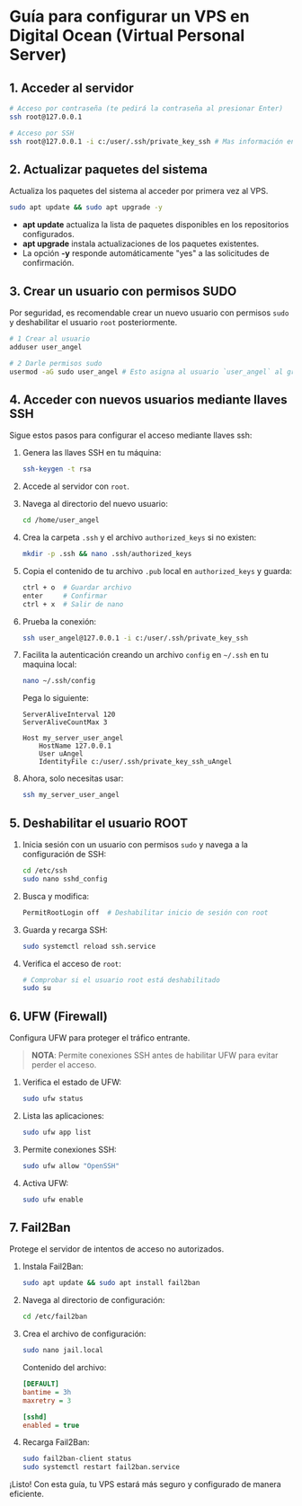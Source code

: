 # Guía para configurar un VPS en Digital Ocean (Virtual Personal Server)

## **1. Acceder al servidor**
```bash
# Acceso por contraseña (te pedirá la contraseña al presionar Enter)
ssh root@127.0.0.1

# Acceso por SSH
ssh root@127.0.0.1 -i c:/user/.ssh/private_key_ssh # Mas información en ssh/connect-to-vps-by-ssh.md
```

## **2. Actualizar paquetes del sistema**
Actualiza los paquetes del sistema al acceder por primera vez al VPS.
```bash
sudo apt update && sudo apt upgrade -y
```
* **apt update** actualiza la lista de paquetes disponibles en los repositorios configurados.
* **apt upgrade** instala actualizaciones de los paquetes existentes.
* La opción **-y** responde automáticamente "yes" a las solicitudes de confirmación.

## **3. Crear un usuario con permisos SUDO**
Por seguridad, es recomendable crear un nuevo usuario con permisos `sudo` y deshabilitar el usuario `root` posteriormente.
```bash
# 1 Crear al usuario
adduser user_angel

# 2 Darle permisos sudo 
usermod -aG sudo user_angel # Esto asigna al usuario `user_angel` al grupo `sudo`, dándole los mismos privilegios que `root`.F
```

## **4. Acceder con nuevos usuarios mediante llaves SSH**
Sigue estos pasos para configurar el acceso mediante llaves ssh:

1. Genera las llaves SSH en tu máquina:
   ```bash
   ssh-keygen -t rsa
   ```

2. Accede al servidor con `root`.
3. Navega al directorio del nuevo usuario:
   ```bash
   cd /home/user_angel
   ```

4. Crea la carpeta `.ssh` y el archivo `authorized_keys` si no existen:
   ```bash
   mkdir -p .ssh && nano .ssh/authorized_keys
   ```

5. Copia el contenido de tu archivo `.pub` local en `authorized_keys` y guarda:
   ```bash
   ctrl + o  # Guardar archivo
   enter     # Confirmar
   ctrl + x  # Salir de nano
   ```

6. Prueba la conexión:
   ```bash
   ssh user_angel@127.0.0.1 -i c:/user/.ssh/private_key_ssh
   ```

7. Facilita la autenticación creando un archivo `config` en `~/.ssh` en tu maquina local:
   ```bash
   nano ~/.ssh/config
   ```
   Pega lo siguiente:
   ```config
   ServerAliveInterval 120
   ServerAliveCountMax 3

   Host my_server_user_angel
       HostName 127.0.0.1
       User uAngel
       IdentityFile c:/user/.ssh/private_key_ssh_uAngel
   ```

8. Ahora, solo necesitas usar:
   ```bash
   ssh my_server_user_angel
   ```

## **5. Deshabilitar el usuario ROOT**
1. Inicia sesión con un usuario con permisos `sudo` y navega a la configuración de SSH:
   ```bash
   cd /etc/ssh
   sudo nano sshd_config
   ```

2. Busca y modifica:
   ```bash
   PermitRootLogin off  # Deshabilitar inicio de sesión con root
   ```

3. Guarda y recarga SSH:
   ```bash
   sudo systemctl reload ssh.service
   ```

4. Verifica el acceso de `root`:
   ```bash
   # Comprobar si el usuario root está deshabilitado
   sudo su
   ```

## **6. UFW (Firewall)**
Configura UFW para proteger el tráfico entrante.
> **NOTA**: Permite conexiones SSH antes de habilitar UFW para evitar perder el acceso.

1. Verifica el estado de UFW:
   ```bash
   sudo ufw status
   ```

2. Lista las aplicaciones:
   ```bash
   sudo ufw app list
   ```

3. Permite conexiones SSH:
   ```bash
   sudo ufw allow "OpenSSH"
   ```

4. Activa UFW:
   ```bash
   sudo ufw enable
   ```

## **7. Fail2Ban**
Protege el servidor de intentos de acceso no autorizados.

1. Instala Fail2Ban:
   ```bash
   sudo apt update && sudo apt install fail2ban
   ```

2. Navega al directorio de configuración:
   ```bash
   cd /etc/fail2ban
   ```

3. Crea el archivo de configuración:
   ```bash
   sudo nano jail.local
   ```
   Contenido del archivo:
   ```ini
   [DEFAULT]
   bantime = 3h
   maxretry = 3

   [sshd]
   enabled = true
   ```

4. Recarga Fail2Ban:
   ```bash
   sudo fail2ban-client status
   sudo systemctl restart fail2ban.service
   ```

¡Listo! Con esta guía, tu VPS estará más seguro y configurado de manera eficiente.
